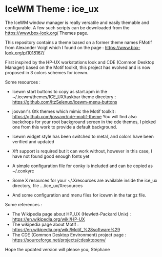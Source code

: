 # IceWM Theme : ice_ux

The IceWM window manager is really versatile and easily themable and configurable. A few such scripts can be downloaded from the https://www.box-look.org/ Themes page.

This repository contains a theme based on a former theme names FMotif from Alexander Voigt which I found on the page : https://www.box-look.org/p/1018167/

First inspired by the HP-UX workstations look and CDE (Common Desktop Manager) based on the Motif toolkit, this project has evolved and is now proposed in 3 colors schemes for icewm.

Some resources :
* Icewm start buttons to copy as start.xpm in the ~/.icewm/themes/ICE_UX/taskbar theme directory :
https://github.com/ItzSelenux/icewm-menu-buttons

* josvanr's Gtk themes which mimic the Motif toolkit :
https://github.com/josvanr/cde-motif-theme
You will find also backdrops for your root background screen in the cde themes, I picked one from this work to provide a default background.

* Icewm widget style has been switched to metal, and colors have been verified and updated
* Xft support is required but it can work without, however in this case, I have not found good enough fonts yet
* A simple configuration file for conky is included and can be copied as ~/.conkyrc
* Some X resources for your ~/.Xresources are available inside the ice_ux directory, file .../ice_ux/Xresources
* And some configuration and menu files for icewm in the tar.gz file.

Some references :
* The Wikipedia page about HP_UX (Hewlett-Packard Unix) : https://en.wikipedia.org/wiki/HP-UX
* The wikipedia page about Motif : https://en.wikipedia.org/wiki/Motif_%28software%29
* The CDE (Common Desktop Environment) project page : https://sourceforge.net/projects/cdesktopenv/

Hope the updated version will please you,
Stéphane
